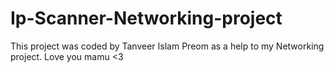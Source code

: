 # Ip-Scanner-Networking-project

This project was coded by Tanveer Islam Preom as a help to my Networking project.
Love you mamu <3
